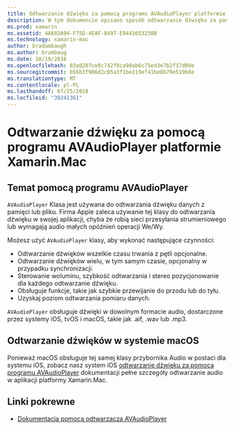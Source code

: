 ```yaml
---
title: Odtwarzanie dźwięku za pomocą programu AVAudioPlayer platformie Xamarin.Mac
description: W tym dokumencie opisano sposób odtwarzanie dźwięku za pomocą programu AVAudioPlayer w aplikacji platformy Xamarin.Mac. Omówiono w nim pomocą odtwarzacza AVAudioPlayer na wysokim poziomie oraz linki do dokumentacji, która analizuje je dokładniej.
ms.prod: xamarin
ms.assetid: 4A683A94-F75D-4EAF-8497-E9443653250B
ms.technology: xamarin-mac
author: bradumbaugh
ms.author: brumbaug
ms.date: 10/19/2016
ms.openlocfilehash: 03a0207ce8c742f0ca98ab6c75ed3e7b2f37d09e
ms.sourcegitcommit: b56b3f906d2c05a3f1be219ef41be8b79e519b8e
ms.translationtype: MT
ms.contentlocale: pl-PL
ms.lasthandoff: 07/25/2018
ms.locfileid: "39241361"
---
```

# <a name="playing-sound-with-avaudioplayer-in-xamarinmac"></a>Odtwarzanie dźwięku za pomocą programu AVAudioPlayer platformie Xamarin.Mac

## <a name="about-the-avaudioplayer"></a>Temat pomocą programu AVAudioPlayer

`AVAudioPlayer` Klasa jest używana do odtwarzania dźwięku danych z pamięci lub pliku. Firma Apple zaleca używanie tej klasy do odtwarzania dźwięku w swojej aplikacji, chyba że robią sieci przesyłania strumieniowego lub wymagają audio małych opóźnień operacji We/Wy.

Możesz użyć `AVAudioPlayer` klasy, aby wykonać następujące czynności:

- Odtwarzanie dźwięków wszelkie czasu trwania z pętli opcjonalne.
- Odtwarzanie dźwięków wielu, w tym samym czasie, opcjonalny w przypadku synchronizacji.
- Sterowanie woluminu, szybkość odtwarzania i stereo pozycjonowanie dla każdego odtwarzanie dźwięku.
- Obsługuje funkcje, takie jak szybkie przewijanie do przodu lub do tyłu.
- Uzyskaj poziom odtwarzania pomiaru danych.

`AVAudioPlayer` obsługuje dźwięki w dowolnym formacie audio, dostarczone przez systemy iOS, tvOS i macOS, takie jak .aif, .wav lub .mp3.

## <a name="playing-sounds-in-macos"></a>Odtwarzanie dźwięków w systemie macOS

Ponieważ macOS obsługuje tej samej klasy przybornika Audio w postaci dla systemu iOS, zobacz nasz system iOS [odtwarzanie dźwięku za pomocą programu AVAudioPlayer](https://github.com/xamarin/recipes/tree/master/Recipes/ios/media/sound/avaudioplayer) dokumentacji pełne szczegóły odtwarzanie audio w aplikacji platformy Xamarin.Mac.

## <a name="related-links"></a>Linki pokrewne

- [Dokumentacja pomocą odtwarzacza AVAudioPlayer](https://developer.apple.com/documentation/avfoundation/avaudioplayer)
